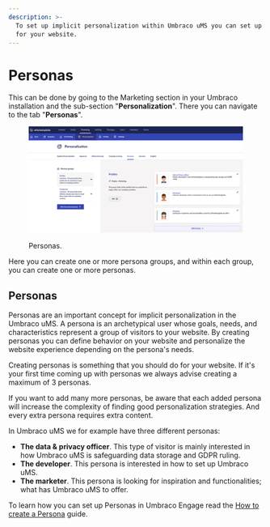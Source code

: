 ```yaml
---
description: >-
  To set up implicit personalization within Umbraco uMS you can set up personas
  for your website.
---
```


# Personas

This can be done by going to the Marketing section in your Umbraco installation and the sub-section "**Personalization**". There you can navigate to the tab "**Personas**".

<figure><img src="../../../.gitbook/assets/image (12).png" alt="Personas."><figcaption><p>Personas.</p></figcaption></figure>

Here you can create one or more persona groups, and within each group, you can create one or more personas.

## Personas

Personas are an important concept for implicit personalization in the Umbraco uMS. A persona is an archetypical user whose goals, needs, and characteristics represent a group of visitors to your website. By creating personas you can define behavior on your website and personalize the website experience depending on the persona's needs.

Creating personas is something that you should do for your website. If it's your first time coming up with personas we always advise creating a maximum of 3 personas.&#x20;

If you want to add many more personas, be aware that each added persona will increase the complexity of finding good personalization strategies. And every extra persona requires extra content.

In Umbraco uMS we for example have three different personas:

* **The data & privacy officer**. This type of visitor is mainly interested in how Umbraco uMS is safeguarding data storage and GDPR ruling.
* **The developer**. This persona is interested in how to set up Umbraco uMS.
* **The marketer**. This persona is looking for inspiration and functionalities; what has Umbraco uMS to offer.

To learn how you can set up Personas in Umbraco Engage read the [How to create a Persona](../../../tutorials/get-started-with-personas-and-personalization.md) guide.
